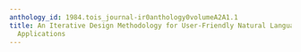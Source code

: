```yaml
---
anthology_id: 1984.tois_journal-ir0anthology0volumeA2A1.1
title: An Iterative Design Methodology for User-Friendly Natural Language Office Information
  Applications
---
```

